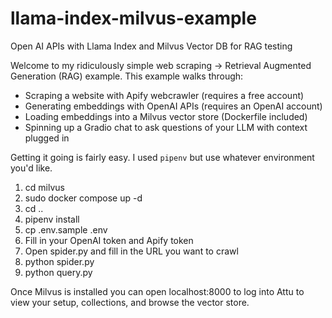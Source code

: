 # llama-index-milvus-example

Open AI APIs with Llama Index and Milvus Vector DB for RAG testing

Welcome to my ridiculously simple web scraping -> Retrieval Augmented Generation (RAG) example. This example walks through:

* Scraping a website with Apify webcrawler (requires a free account)
* Generating embeddings with OpenAI APIs (requires an OpenAI account)
* Loading embeddings into a Milvus vector store (Dockerfile included)
* Spinning up a Gradio chat to ask questions of your LLM with context plugged in

Getting it going is fairly easy. I used `pipenv` but use whatever environment you'd like.

1. cd milvus
2. sudo docker compose up -d
3. cd ..
4. pipenv install
5. cp .env.sample .env
6. Fill in your OpenAI token and Apify token
7. Open spider.py and fill in the URL you want to crawl
8. python spider.py
9. python query.py

Once Milvus is installed you can open localhost:8000 to log into Attu to view your setup, collections, and browse the vector store.
